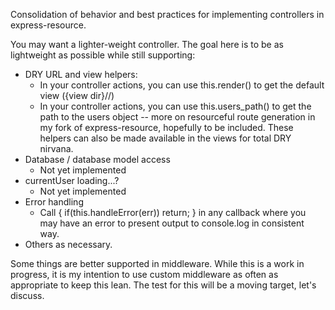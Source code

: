Consolidation of behavior and best practices for implementing controllers in express-resource.

You may want a lighter-weight controller.  The goal here is to be as lightweight as possible while
still supporting:

  * DRY URL and view helpers:
    - In your controller actions, you can use this.render() to get the default view ({view dir}/<resource>/<action>)
    - In your controller actions, you can use this.users_path() to get the path to the users object -- more on
      resourceful route generation in my fork of express-resource, hopefully to be included.  These helpers can
      also be made available in the views for total DRY nirvana.
  * Database / database model access
    - Not yet implemented
  * currentUser loading...?
    - Not yet implemented
  * Error handling
    - Call { if(this.handleError(err)) return; } in any callback where you may have an error to present output 
      to console.log in consistent way. 
  * Others as necessary.

Some things are better supported in middleware.  While this is a work in progress, it is my intention
to use custom middleware as often as appropriate to keep this lean.  The test for this will be a moving target,
let's discuss.
